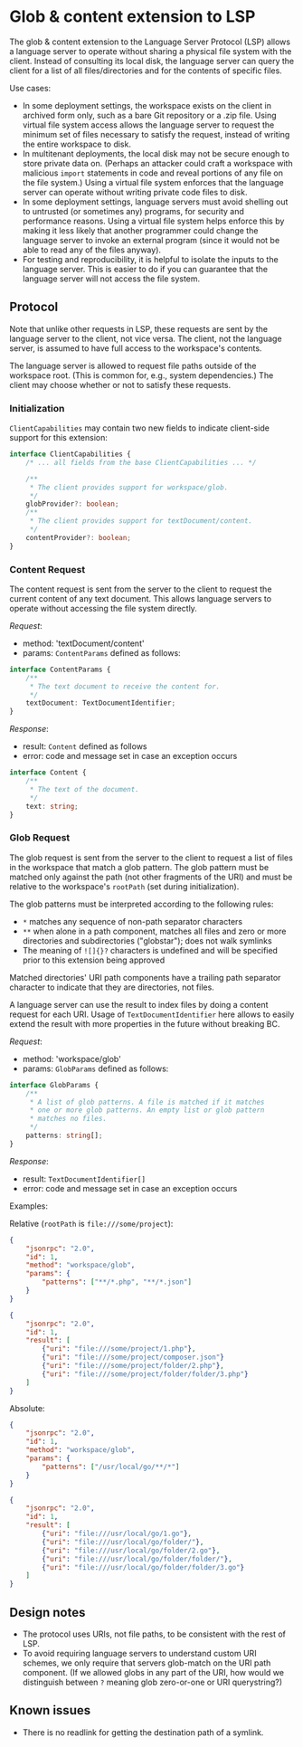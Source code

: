 # Glob & content extension to LSP

The glob & content extension to the Language Server Protocol (LSP) allows a language server to operate without sharing a physical file system with the client. Instead of consulting its local disk, the language server can query the client for a list of all files/directories and for the contents of specific files.

Use cases:

* In some deployment settings, the workspace exists on the client in archived form only, such as a bare Git repository or a .zip file. Using virtual file system access allows the language server to request the minimum set of files necessary to satisfy the request, instead of writing the entire workspace to disk.
* In multitenant deployments, the local disk may not be secure enough to store private data on. (Perhaps an attacker could craft a workspace with malicious `import` statements in code and reveal portions of any file on the file system.) Using a virtual file system enforces that the language server can operate without writing private code files to disk.
* In some deployment settings, language servers must avoid shelling out to untrusted (or sometimes any) programs, for security and performance reasons. Using a virtual file system helps enforce this by making it less likely that another programmer could change the language server to invoke an external program (since it would not be able to read any of the files anyway).
* For testing and reproducibility, it is helpful to isolate the inputs to the language server. This is easier to do if you can guarantee that the language server will not access the file system.

## Protocol

Note that unlike other requests in LSP, these requests are sent by the language server to the client, not vice versa. The client, not the language server, is assumed to have full access to the workspace's contents.

The language server is allowed to request file paths outside of the workspace root. (This is common for, e.g., system dependencies.) The client may choose whether or not to satisfy these requests.

### Initialization

`ClientCapabilities` may contain two new fields to indicate client-side support for this extension:

```typescript
interface ClientCapabilities {
	/* ... all fields from the base ClientCapabilities ... */

	/**
	 * The client provides support for workspace/glob.
	 */
	globProvider?: boolean;
	/**
	 * The client provides support for textDocument/content.
	 */
	contentProvider?: boolean;
}
```

### Content Request

The content request is sent from the server to the client to request the current content of any text document. This allows language servers to operate without accessing the file system directly.

_Request_:
* method: 'textDocument/content'
* params: `ContentParams` defined as follows:

```typescript
interface ContentParams {
	/**
	 * The text document to receive the content for.
	 */
	textDocument: TextDocumentIdentifier;
}
```

_Response_:
* result: `Content` defined as follows
* error: code and message set in case an exception occurs

```typescript
interface Content {
	/**
	 * The text of the document.
	 */
	text: string;
}
```

### Glob Request

The glob request is sent from the server to the client to request a list of files in the workspace that match a glob pattern. The glob pattern must be matched only against the path (not other fragments of the URI) and must be relative to the workspace's `rootPath` (set during initialization).

The glob patterns must be interpreted according to the following rules:
* `*` matches any sequence of non-path separator characters
* `**` when alone in a path component, matches all files and zero or more directories and subdirectories ("globstar"); does not walk symlinks
* The meaning of `![]{}?` characters is undefined and will be specified prior to this extension being approved

Matched directories' URI path components have a trailing path separator character to indicate that they are directories, not files.

A language server can use the result to index files by doing a content request for each URI. Usage of `TextDocumentIdentifier` here allows to easily extend the result with more properties in the future without breaking BC.

_Request_:
* method: 'workspace/glob'
* params: `GlobParams` defined as follows:

```typescript
interface GlobParams {
	/**
	 * A list of glob patterns. A file is matched if it matches
	 * one or more glob patterns. An empty list or glob pattern
	 * matches no files.
	 */
	patterns: string[];
}
```

_Response_:
* result: `TextDocumentIdentifier[]`
* error: code and message set in case an exception occurs

Examples:

Relative (`rootPath` is `file:///some/project`):

```json
{
	"jsonrpc": "2.0",
	"id": 1,
	"method": "workspace/glob",
	"params": {
		"patterns": ["**/*.php", "**/*.json"]
	}
}
```
```json
{
	"jsonrpc": "2.0",
	"id": 1,
	"result": [
		{"uri": "file:///some/project/1.php"},
		{"uri": "file:///some/project/composer.json"}
		{"uri": "file:///some/project/folder/2.php"},
		{"uri": "file:///some/project/folder/folder/3.php"}
	]
}
```

Absolute:

```json
{
	"jsonrpc": "2.0",
	"id": 1,
	"method": "workspace/glob",
	"params": {
		"patterns": ["/usr/local/go/**/*"]
	}
}
```
```json
{
	"jsonrpc": "2.0",
	"id": 1,
	"result": [
		{"uri": "file:///usr/local/go/1.go"},
		{"uri": "file:///usr/local/go/folder/"},
		{"uri": "file:///usr/local/go/folder/2.go"},
		{"uri": "file:///usr/local/go/folder/folder/"},
		{"uri": "file:///usr/local/go/folder/folder/3.go"}
	]
}
```

## Design notes

* The protocol uses URIs, not file paths, to be consistent with the rest of LSP.
* To avoid requiring language servers to understand custom URI schemes, we only require that servers glob-match on the URI path component. (If we allowed globs in any part of the URI, how would we distinguish between `?` meaning glob zero-or-one or URI querystring?)

## Known issues

* There is no readlink for getting the destination path of a symlink.
